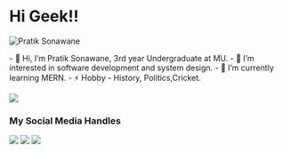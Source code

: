 # Hi Geek!!
<p align = "left"> <img src = "https://komarev.com/ghpvc/?username=iampratik9" alt = "Pratik Sonawane" /> </p>
- 👋 Hi, I’m Pratik Sonawane, 3rd year Undergraduate at MU.
- 👀 I’m interested in software development and system design.
- 🌱 I’m currently learning MERN.
- ⚡ Hobby - History, Politics,Cricket.
  <p><img align="center" src="https://github-readme-stats.vercel.app/api?username=iampratik9&show_icons=true&count_private=true&theme=radical"]</p>



### My Social Media Handles
[<img src="https://img.shields.io/badge/linkedin-%230077B5.svg?style=for-the-badge&logo=linkedin&logoColor=white" />](https://www.linkedin.com/in//)
[<img src="https://img.shields.io/badge/Twitter-%231DA1F2.svg?style=for-the-badge&logo=Twitter&logoColor=white" />](https://twitter.com/)
[<img src="https://img.shields.io/badge/Instagram-%23E4405F.svg?style=for-the-badge&logo=Instagram&logoColor=white" />](https://www.instagram.com/)
